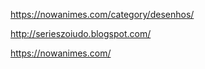 https://nowanimes.com/category/desenhos/

http://serieszoiudo.blogspot.com/

https://nowanimes.com/
